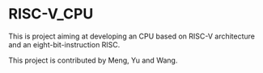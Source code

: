 # RISC-V_CPU

This is project aiming at developing an CPU based on RISC-V architecture and an eight-bit-instruction RISC. 

This project is contributed by Meng, Yu and Wang.